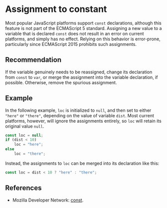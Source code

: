 # Assignment to constant
Most popular JavaScript platforms support `const` declarations, although this feature is not part of the ECMAScript 5 standard. Assigning a new value to a variable that is declared `const` does not result in an error on current platforms, and simply has no effect. Relying on this behavior is error-prone, particularly since ECMAScript 2015 prohibits such assignments.


## Recommendation
If the variable genuinely needs to be reassigned, change its declaration from `const` to `var`, or merge the assignment into the variable declaration, if possible. Otherwise, remove the spurious assignment.


## Example
In the following example, `loc` is initialized to `null`, and then set to either `"here"` or `"there"`, depending on the value of variable `dist`. Most current platforms, however, will ignore the assignments entirely, so `loc` will retain its original value `null`.


```javascript
const loc = null;
if (dist < 10)
    loc = "here";
else
    loc = "there";
```
Instead, the assignments to `loc` can be merged into its declaration like this:


```javascript
const loc = dist < 10 ? "here" : "there";
```

## References
* Mozilla Developer Network: [const](https://developer.mozilla.org/en-US/docs/Web/JavaScript/Reference/Statements/const).
